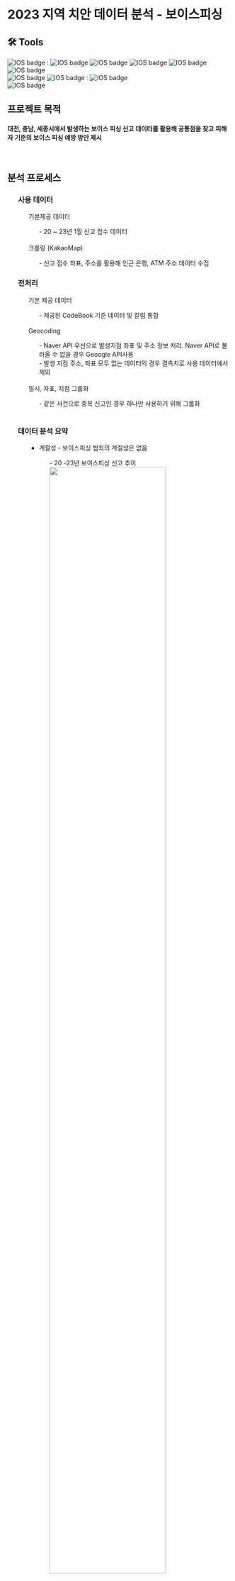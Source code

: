 <h1> 2023 지역 치안 데이터 분석 - 보이스피싱 </h1>


<h2> 🛠 Tools </h2>

![IOS badge](https://img.shields.io/badge/python-3.7-blue?style=flat-square&logo=python&logoColor=ffdd54&style=plastic) : 
![IOS badge](https://img.shields.io/badge/-pandas-lightgrey)
![IOS badge](https://img.shields.io/badge/-numpy-lightgrey)
![IOS badge](https://img.shields.io/badge/-selenium-lightgrey)
![IOS badge](https://img.shields.io/badge/-Beautifulsoup-lightgrey)
![IOS badge](https://img.shields.io/badge/-plotly-lightgrey)</br>
![IOS badge](https://img.shields.io/badge/-Google%20API-orange?style=flat-square&logo=google&logoColor=ffdd54&style=plastic)
![IOS badge](https://img.shields.io/badge/-Naver%20API-green?style=flat-square&logo=naver&logoColor=ffdd54&style=plastic) : 
![IOS badge](https://img.shields.io/badge/-geocoding-lightgrey)
</br>
![IOS badge](https://img.shields.io/badge/tableau-21.04-blue?style=flat-square&logo=tableau&logoColor=ffdd54&style=plastic)



<h2> 프로젝트 목적 </h2>
<h4> 대전, 충남, 세종시에서 발생하는 보이스 피싱 신고 데이터를 활용해 공통점을 찾고 피해자 기준의 보이스 피싱 예방 방안 제시 </h4>

</br>

<h2> 분석 프로세스 </h2>

<ul> <h3> 사용 데이터 </h3>
<ul>
  기본제공 데이터</br> <ul> - 20 ~ 23년 1월 신고 접수 데이터</ul></br>
  크롤링 (KakaoMap) <ul> - 신고 접수 좌표, 주소를 활용해 인근 은행, ATM 주소 데이터 수집</ul>
 </ul></ul>
</ul>

<ul><h3>전처리</h3>
<ul> 
기본 제공 데이터<ul> - 제공된 CodeBook 기준 데이터 및 칼럼 통합</ul></br>
Geocoding<ul> - Naver API 우선으로 발생지점 좌표 및 주소 정보 처리. Naver API로 불러올 수 없을 경우 Geoogle API사용</br>
- 발생 지점 주소, 좌표 모두 없는 데이터의 경우 결측치로 사용 데이터에서 제외</ul></br>
일시, 자표, 지점 그룹화<ul> - 같은 사건으로 중복 신고인 경우 하나만 사용하기 위해 그룹화 </ul></br>
</ul>
</ul>

<ul><h3> 데이터 분석 요약 </h3><ul> 
  <ul><li> 계절성 - 보이스피싱 범죄의 계절성은 없음 </li> <ul>- 20 -23년 보이스피싱 신고 추이
  <img style = "width:80%" src = 'https://user-images.githubusercontent.com/119479455/223066738-c33a8dfb-a9ba-433e-ae22-d24b135bbd3d.png'> </img></br>
  - 20 - 23년 보이스피싱 신고 추이(통합)
    <img style = "width:80%" src = 'https://user-images.githubusercontent.com/119479455/223068465-7dae9ac3-2e61-4295-b1e6-bb0a822f9643.png'> </img></br>
  </ul>
   </ul>
   </br>
   <ul><li> 보이스피싱 범죄 시간대 </li> <ul>- 가장 많이 발생하는 시간대는 점심 ~ 오후
   <img style = "width:80%" src = 'https://user-images.githubusercontent.com/119479455/223070430-1973bff5-203d-4e9c-8356-bda1446d4901.png'> </img</br></ul></ul>  
   </br>
   
   <ul><li> 지역별 보이스피싱 신고 분포 - 보이스피싱은 인구 분포에 따라 대상이 되지 않음. 예시) 대전</li></br> <ul> - 신고 분포</br>
   <img style = "width:80%" src = 'https://user-images.githubusercontent.com/119479455/223073285-895a8a77-3dd9-4c71-a702-6a6b3427dba4.png'> </img></br>
- 인구수 - 신고수</br>
 <img style = "width:80%" src = "https://user-images.githubusercontent.com/119479455/223075317-6f266425-c8b7-42ed-a8c7-03acee8bedc2.png"></img</br></ul></ul>
 
 </br>
 
 <ul><li> 은행, ATM 인근 보이스 피싱 신고 분포 - 300M 이내에서 대부분의 보이스 피싱 신고 발생</li> <ul> 
 - 거리별 신고 분포</br>
 <img style = "width:80%" src = "https://user-images.githubusercontent.com/119479455/223076656-7a122d3c-9b59-48ed-ae62-9a7244f2670e.png"></img</br></ul></ul></ul></ul>

<h2>결론</h2><ul>
  오후시간, 지역구별 효과적 순찰 동선 구성이 필요.</br>
  각 지역(동, 읍, 면)에서 보이스피싱 피해 신고가 들어오는 곳이 밀집되어 있음을 확인했다.</br>
  특히 그 위치가 은행, ATM이 위치의 반경 300M에 대부분의 신고들이 들어가 있었다. 그리고 점심 ~ 오후 시간에 대부분의 보이스피싱 신고가 접수된다는 점에서 11~18시 사이 은행, ATM 위치한 곳을 기준으로 순찰 동선을 구성한다면 조금이나마 보이스피싱 예방에 도움이 될 것이다.

</br>
</ul>

</br>

<h2> 아쉬운 점 </h2><ul>
대회에 대한 정보를 늦게 알아서 참가가 늦어져 모델 제작까지는 하지 못하고 분석에 그쳤다. 이 점이 가장 아쉽다.
게다가 보이스피싱에 대한 분석을 하기에는 제공된 데이터가 발생일, 주소, 시간뿐이라 분석하기 쉽지 않았다.
모델을 만든다면 은행, ATM 주위 보이스피싱 신고지점들을 지역구별로 최적의 순찰경로를 탐색해주고 새로운 신고가 들어왔으면 그에 맞게끔 새롭게 추천해주는 모델을 만들면 좋겠다는 생각을 했다.
